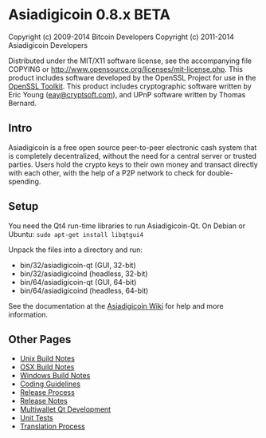 Asiadigicoin 0.8.x BETA
====================

Copyright (c) 2009-2014 Bitcoin Developers
Copyright (c) 2011-2014 Asiadigicoin Developers

Distributed under the MIT/X11 software license, see the accompanying
file COPYING or http://www.opensource.org/licenses/mit-license.php.
This product includes software developed by the OpenSSL Project for use in the [OpenSSL Toolkit](http://www.openssl.org/). This product includes
cryptographic software written by Eric Young ([eay@cryptsoft.com](mailto:eay@cryptsoft.com)), and UPnP software written by Thomas Bernard.


Intro
---------------------
Asiadigicoin is a free open source peer-to-peer electronic cash system that is
completely decentralized, without the need for a central server or trusted
parties.  Users hold the crypto keys to their own money and transact directly
with each other, with the help of a P2P network to check for double-spending.


Setup
---------------------
You need the Qt4 run-time libraries to run Asiadigicoin-Qt. On Debian or Ubuntu:
	`sudo apt-get install libqtgui4`

Unpack the files into a directory and run:

- bin/32/asiadigicoin-qt (GUI, 32-bit)
- bin/32/asiadigicoind (headless, 32-bit)
- bin/64/asiadigicoin-qt (GUI, 64-bit)
- bin/64/asiadigicoind (headless, 64-bit)

See the documentation at the [Asiadigicoin Wiki](http://asiadigicoin.info)
for help and more information.


Other Pages
---------------------
- [Unix Build Notes](build-unix.md)
- [OSX Build Notes](build-osx.md)
- [Windows Build Notes](build-msw.md)
- [Coding Guidelines](coding.md)
- [Release Process](release-process.md)
- [Release Notes](release-notes.md)
- [Multiwallet Qt Development](multiwallet-qt.md)
- [Unit Tests](unit-tests.md)
- [Translation Process](translation_process.md)
